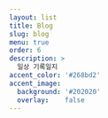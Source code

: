 ```yaml
---
layout: list
title: Blog
slug: blog
menu: true
order: 6
description: >
  일상 기록일지
accent_color: '#268bd2'
accent_image:
  background: '#202020'
  overlay:    false
---
```

